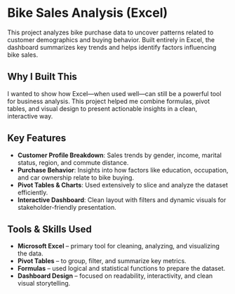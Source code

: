 # Bike Sales Analysis (Excel)

This project analyzes bike purchase data to uncover patterns related to customer demographics and buying behavior. Built entirely in Excel, the dashboard summarizes key trends and helps identify factors influencing bike sales.

## Why I Built This

I wanted to show how Excel—when used well—can still be a powerful tool for business analysis. This project helped me combine formulas, pivot tables, and visual design to present actionable insights in a clean, interactive way.

## Key Features

- **Customer Profile Breakdown**: Sales trends by gender, income, marital status, region, and commute distance.
- **Purchase Behavior**: Insights into how factors like education, occupation, and car ownership relate to bike buying.
- **Pivot Tables & Charts**: Used extensively to slice and analyze the dataset efficiently.
- **Interactive Dashboard**: Clean layout with filters and dynamic visuals for stakeholder-friendly presentation.

## Tools & Skills Used

- **Microsoft Excel** – primary tool for cleaning, analyzing, and visualizing the data.
- **Pivot Tables** – to group, filter, and summarize key metrics.
- **Formulas** – used logical and statistical functions to prepare the dataset.
- **Dashboard Design** – focused on readability, interactivity, and clean visual storytelling.


